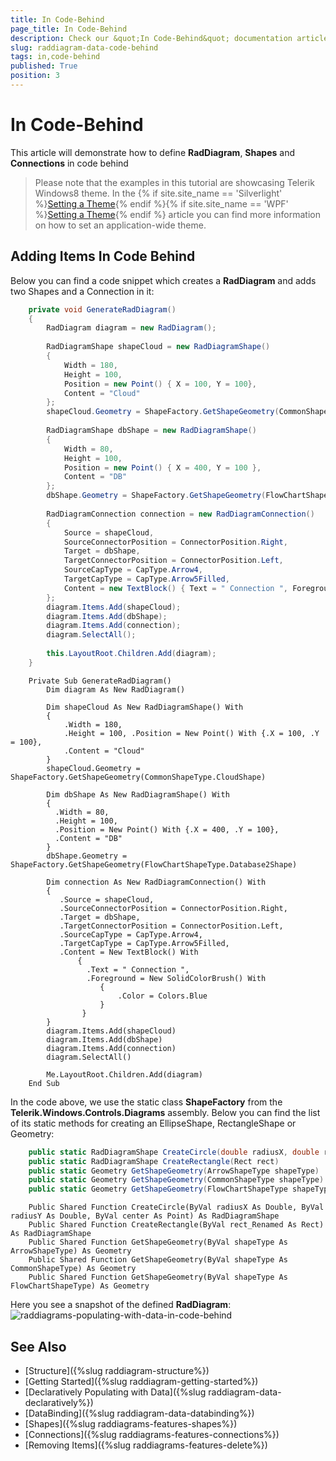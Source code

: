 ```yaml
---
title: In Code-Behind
page_title: In Code-Behind
description: Check our &quot;In Code-Behind&quot; documentation article for the RadDiagram {{ site.framework_name }} control.
slug: raddiagram-data-code-behind
tags: in,code-behind
published: True
position: 3
---
```


# In Code-Behind

This article will demonstrate how to define __RadDiagram__, __Shapes__ and __Connections__ in code behind	  

>Please note that the examples in this tutorial are showcasing Telerik Windows8 theme. In the {% if site.site_name == 'Silverlight' %}[Setting a Theme](http://www.telerik.com/help/silverlight/common-styling-apperance-setting-theme.html#Setting_Application-Wide_Built-In_Theme_in_the_Code-Behind){% endif %}{% if site.site_name == 'WPF' %}[Setting a Theme](http://www.telerik.com/help/wpf/common-styling-apperance-setting-theme-wpf.html#Setting_Application-Wide_Built-In_Theme_in_the_Code-Behind){% endif %} article you can find more information on how to set an application-wide theme.		

## Adding Items In Code Behind

Below you can find a code snippet which creates a __RadDiagram__ and adds two Shapes and a Connection in it:
		

```C#
	private void GenerateRadDiagram()
	{
	    RadDiagram diagram = new RadDiagram();
	
	    RadDiagramShape shapeCloud = new RadDiagramShape()
	    {
	        Width = 180,
	        Height = 100,
	        Position = new Point() { X = 100, Y = 100},
	        Content = "Cloud"
	    };
	    shapeCloud.Geometry = ShapeFactory.GetShapeGeometry(CommonShapeType.CloudShape);
	
	    RadDiagramShape dbShape = new RadDiagramShape()
	    {
	        Width = 80,
	        Height = 100,
	        Position = new Point() { X = 400, Y = 100 },
	        Content = "DB"
	    };
	    dbShape.Geometry = ShapeFactory.GetShapeGeometry(FlowChartShapeType.Database2Shape);
	
	    RadDiagramConnection connection = new RadDiagramConnection()
	    {
	        Source = shapeCloud,
	        SourceConnectorPosition = ConnectorPosition.Right,
	        Target = dbShape,
	        TargetConnectorPosition = ConnectorPosition.Left,
	        SourceCapType = CapType.Arrow4,
	        TargetCapType = CapType.Arrow5Filled,
	        Content = new TextBlock() { Text = " Connection ", Foreground = new SolidColorBrush() { Color = Colors.Blue} }
	    };
	    diagram.Items.Add(shapeCloud);
	    diagram.Items.Add(dbShape);
	    diagram.Items.Add(connection);
	    diagram.SelectAll();
	
	    this.LayoutRoot.Children.Add(diagram);
	}
```


```VB.NET
	Private Sub GenerateRadDiagram()
	    Dim diagram As New RadDiagram()
	
	    Dim shapeCloud As New RadDiagramShape() With
	    {
	        .Width = 180,
	        .Height = 100, .Position = New Point() With {.X = 100, .Y = 100},
	        .Content = "Cloud"
	    }
	    shapeCloud.Geometry = ShapeFactory.GetShapeGeometry(CommonShapeType.CloudShape)
	
	    Dim dbShape As New RadDiagramShape() With
	    {
	      .Width = 80,
	      .Height = 100,
	      .Position = New Point() With {.X = 400, .Y = 100},
	      .Content = "DB"
	    }
	    dbShape.Geometry = ShapeFactory.GetShapeGeometry(FlowChartShapeType.Database2Shape)
	
	    Dim connection As New RadDiagramConnection() With
	    {
	       .Source = shapeCloud,
	       .SourceConnectorPosition = ConnectorPosition.Right,
	       .Target = dbShape,
	       .TargetConnectorPosition = ConnectorPosition.Left,
	       .SourceCapType = CapType.Arrow4,
	       .TargetCapType = CapType.Arrow5Filled,
	       .Content = New TextBlock() With
	           {
	             .Text = " Connection ",
	             .Foreground = New SolidColorBrush() With
	                {
	                    .Color = Colors.Blue
	                }
	            }
	    }
	    diagram.Items.Add(shapeCloud)
	    diagram.Items.Add(dbShape)
	    diagram.Items.Add(connection)
	    diagram.SelectAll()
	
	    Me.LayoutRoot.Children.Add(diagram)
	End Sub
```

In the code above, we use the static class __ShapeFactory__ from the __Telerik.Windows.Controls.Diagrams__ assembly. Below you can find the list of its static methods for creating an EllipseShape, RectangleShape or Geometry:
		  
		
```C#
	public static RadDiagramShape CreateCircle(double radiusX, double radiusY, Point center)
	public static RadDiagramShape CreateRectangle(Rect rect)
	public static Geometry GetShapeGeometry(ArrowShapeType shapeType)
	public static Geometry GetShapeGeometry(CommonShapeType shapeType)
	public static Geometry GetShapeGeometry(FlowChartShapeType shapeType)
```


```VB.NET
	Public Shared Function CreateCircle(ByVal radiusX As Double, ByVal radiusY As Double, ByVal center As Point) As RadDiagramShape
	Public Shared Function CreateRectangle(ByVal rect_Renamed As Rect) As RadDiagramShape
	Public Shared Function GetShapeGeometry(ByVal shapeType As ArrowShapeType) As Geometry
	Public Shared Function GetShapeGeometry(ByVal shapeType As CommonShapeType) As Geometry
	Public Shared Function GetShapeGeometry(ByVal shapeType As FlowChartShapeType) As Geometry
```

Here you see a snapshot of the defined __RadDiagram__:
![raddiagrams-populating-with-data-in-code-behind](images/raddiagrams-populating-with-data-in-code-behind.png)

## See Also
 * [Structure]({%slug raddiagram-structure%})
 * [Getting Started]({%slug raddiagram-getting-started%})
 * [Declaratively Populating with Data]({%slug raddiagram-data-declaratively%})
 * [DataBinding]({%slug raddiagram-data-databinding%})
 * [Shapes]({%slug raddiagrams-features-shapes%})
 * [Connections]({%slug raddiagrams-features-connections%})
 * [Removing Items]({%slug raddiagrams-features-delete%})